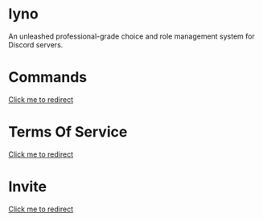 # lyno
An unleashed professional-grade choice and role management system for Discord servers.

# Commands

[Click me to redirect](<>)

# Terms Of Service
[Click me to redirect](<https://github.com/xcig/lyno/blob/main/tos.md>)

# Invite
[Click me to redirect](<https://discord.com/oauth2/authorize?client_id=1383277403748565032&permissions=8&scope=bot+applications.commands>)
